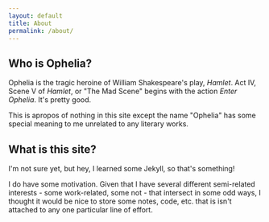 ```yaml
---
layout: default
title: About
permalink: /about/
---
```


## Who is Ophelia?
Ophelia is the tragic heroine of William Shakespeare's play, _Hamlet_. 
Act IV, Scene V of _Hamlet_, or "The Mad Scene" begins with the action _Enter Ophelia_. It's pretty good.

This is apropos of nothing in this site except the name "Ophelia" has some special meaning to me unrelated to any literary works.

## What is this site?
I'm not sure yet, but hey, I learned some Jekyll, so that's something!


I do have some motivation. Given that I have several different semi-related interests - some work-related, some not - that intersect in some odd ways, I thought it would be nice to store some notes, code, etc. that is isn't attached to any one particular line of effort.
